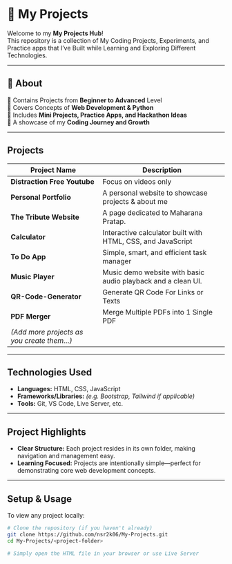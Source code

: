 # 🚀 My Projects

Welcome to my **My Projects Hub**!  
This repository is a collection of My Coding Projects, Experiments, and Practice apps that I’ve Built while Learning and Exploring Different Technologies.  

---

## 📌 About
🔹 Contains Projects from **Beginner to Advanced** Level  
🔹 Covers Concepts of **Web Development & Python**  
🔹 Includes **Mini Projects, Practice Apps, and Hackathon Ideas**  
🔹 A showcase of my **Coding Journey and Growth**  

---

##  Projects

| Project Name | Description |
|--------------|-------------|
| **Distraction Free Youtube** | Focus on videos only |
| **Personal Portfolio**         | A personal website to showcase projects & about me |
| **The Tribute Website**       | A page dedicated to Maharana Pratap. |
| **Calculator**                | Interactive calculator built with HTML, CSS, and JavaScript |
| **To Do App**                | Simple, smart, and efficient task manager |
| **Music Player**                | Music demo website with basic audio playback and a clean UI. |
| **QR-Code-Generator**                | Generate QR Code For Links or Texts |
| **PDF Merger**                | Merge Multiple PDFs into 1 Single PDF |
| *(Add more projects as you create them…)* | |

---

##  Technologies Used
- **Languages:** HTML, CSS, JavaScript
- **Frameworks/Libraries:** *(e.g. Bootstrap, Tailwind if applicable)*
- **Tools:** Git, VS Code, Live Server, etc.

---

##  Project Highlights
- **Clear Structure:** Each project resides in its own folder, making navigation and management easy.
- **Learning Focused:** Projects are intentionally simple—perfect for demonstrating core web development concepts.

---

##  Setup & Usage

To view any project locally:

```bash
# Clone the repository (if you haven't already)
git clone https://github.com/nsr2k06/My-Projects.git
cd My-Projects/<project-folder>

# Simply open the HTML file in your browser or use Live Server
